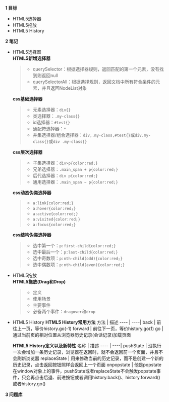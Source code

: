 **1 目标**
* HTML5选择器
* HTML5拖放
* HTML5 History

**2 笔记**
* HTML5选择器  
    **HTML5新增选择器**
    > * querySelector：根据选择器规则，返回匹配的第一个元素，没有找到则返回null  
    > * querySelectorAll：根据选择规则，返回文档中所有符合条件的元素，并且返回NodeList对象  

    **css基础选择器**
    > * 元素选择器：`div{}`  
    > * 类选择器：`.my-class{}`  
    > * id选择器：`#test{}`  
    > * 通配符选择器：`*`  
    > * 并集选择器/组合选择器：`div,.my-class,#test{}`或`div.my-class{}`或`div .my-class{}`

    **css层次选择器**
    > * 子集选择器：`div>p{color:red;}`  
    > * 兄弟选择器：`.main_span + p{color:red;}`  
    > * 后代选择器：`div p{color:red;}`  
    > * 通用选择器：`.main_span ~ p{color:red;}`

    **css动态伪类选择器**
    > * `a:link{color:red;}`  
    > * `a:hover{color:red;}`  
    > * `a:active{color:red;}`  
    > * `a:visited{color:red;}`  
    > * `a:focus{color:red;}`

    **css结构伪类选择器**
    > * 选中第一个：`p:first-child{color:red;}`  
    > * 选中最后一个：`p:last-child{color:red;}`  
    > * 选中奇数项：`p:nth-child(odd){color:red;}`  
    > * 选中偶数项：`p:nth-child(even){color:red;}`

* HTML5拖放  
    **HTML5拖放(Drag和Drop)**
    > * 定义  
    > * 使用场景  
    > * 主要事件  
    > * 必备两个事件：`dragover`和`drop`

* HTML5 History
    **HTML5 History常用方法**
    方法 | 描述
    ---- | ----|
    back | 前往上一页，等价history.go(-1)
    forward | 前往下一页，等价history.go(1)
    go | 通过当前页的相对位置从浏览器历史记录(会话记录)加载页面

    **HTML5 History定义以及新特性**
    名称 | 描述
    ---- | ----|
    pushState | 没执行一次会增加一条历史记录，浏览器在返回时，就不会返回前一个页面，并且不会刷新浏览器
    replaceState | 用来修改当前的历史记录，而不是创建一个新的历史记录，点击返回按钮照样会返回上一个页面
    onpopstate | 他是popstate在window对象上的事件，pushState或者replaceState不会触发popstate事件，只会再点击后退、前进按钮或者调用history.back()、history.forward()或者history.go()

**3 问题库**